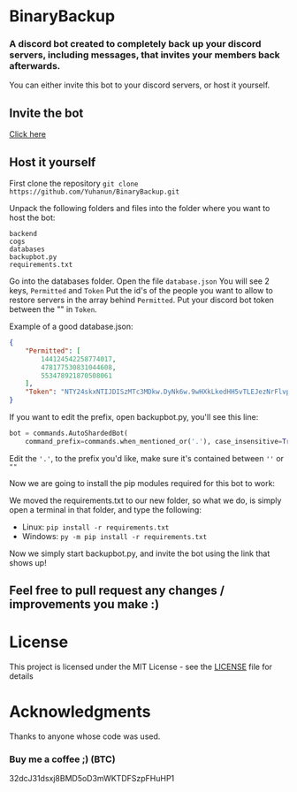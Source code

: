 # BinaryBackup #

### A discord bot created to completely back up your discord servers, including messages, that invites your members back afterwards. ###

You can either invite this bot to your discord servers, or host it yourself.
## Invite the bot ##
[Click here](https://discordapp.com/oauth2/authorize?client_id=535811461532876823&scope=bot)

## Host it yourself ##
First clone the repository
`git clone https://github.com/Yuhanun/BinaryBackup.git`

Unpack the following folders and files into the folder where you want to host the bot:
```
backend
cogs
databases
backupbot.py
requirements.txt
```

Go into the databases folder.
Open the file `database.json`
You will see 2 keys, `Permitted` and `Token`
Put the id's of the people you want to allow to restore servers in the array behind `Permitted`.
Put your discord bot token between the "" in `Token`.

Example of a good database.json:
```json
{
    "Permitted": [
        144124542258774017,
        478177530831044608,
        553478921870508061
    ],
    "Token": "NTY24skxNTIJDISzMTc3MDkw.DyNk6w.9wHXkLkedHH5vTLEJezNrFlvpks"
}
```

If you want to edit the prefix, open backupbot.py, you'll see this line:
```python
bot = commands.AutoShardedBot(
    command_prefix=commands.when_mentioned_or('.'), case_insensitive=True)
```
Edit the `'.'`, to the prefix you'd like, make sure it's contained between `''` or `""`

Now we are going to install the pip modules required for this bot to work:

We moved the requirements.txt to our new folder, so what we do, is simply open a terminal in that folder, and type the following:
* Linux: `pip install -r requirements.txt`
* Windows: `py -m pip install -r requirements.txt`

Now we simply start backupbot.py, and invite the bot using the link that shows up!

## Feel free to pull request any changes / improvements you make :) ##

# License #
This project is licensed under the MIT License - see the [LICENSE](https://github.com/Yuhanun/BinaryBackup/blob/master/LICENSE) file for details

# Acknowledgments #
Thanks to anyone whose code was used.

### Buy me a coffee ;) (BTC) ###
32dcJ31dsxj8BMD5oD3mWKTDFSzpFHuHP1